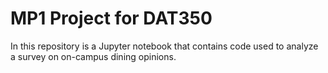 # MP1 Project for DAT350

In this repository is a Jupyter notebook that contains code used to analyze a survey on on-campus dining opinions.
